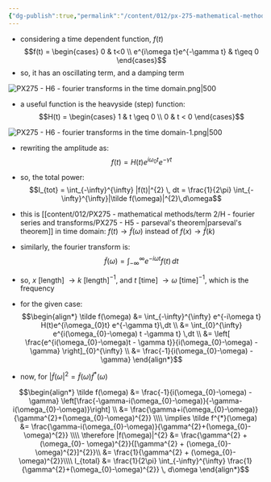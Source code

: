 ```yaml
---
{"dg-publish":true,"permalink":"/content/012/px-275-mathematical-methods/term-2/h-fourier-series-and-transforms/px-275-h6-fourier-transforms-in-the-time-domain/","noteIcon":"1","created":"2025-08-27T13:15:23.780+01:00","updated":"2025-02-06T18:20:46.000+00:00"}
---
```


- considering a time dependent function, $f(t)$
$$f(t) = \begin{cases}
0 & t<0 \\
e^{i\omega t}e^{-\gamma t} & t\geq 0
\end{cases}$$
- so, it has an oscillating term, and a damping term

![PX275 - H6 - fourier transforms in the time domain.png|500](/img/user/pics/PX275%20-%20H6%20-%20fourier%20transforms%20in%20the%20time%20domain.png)

- a useful function is the heavyside (step) function:
$$H(t) = \begin{cases}
1 & t \geq 0 \\
0 & t < 0
\end{cases}$$

![PX275 - H6 - fourier transforms in the time domain-1.png|500](/img/user/pics/PX275%20-%20H6%20-%20fourier%20transforms%20in%20the%20time%20domain-1.png)

- rewriting the amplitude as:
$$f(t) = H(t) e^{i\omega_{0}t}e^{-\gamma t}$$
- so, the total power:
$$I_{tot} = \int_{-\infty}^{\infty} |f(t)|^{2} \, dt = \frac{1}{2\pi} \int_{-\infty}^{\infty}|\tilde f(\omega)|^{2}\,d\omega$$
- this is [[content/012/PX275 - mathematical methods/term 2/H - fourier series and transforms/PX275 - H5 - parseval's theorem\|parseval's theorem]] in time domain: $f(t) \to \tilde f(\omega)$ instead of  $f(x) \to \tilde f(k)$

- similarly, the fourier transform is:
$$\tilde f(\omega) = \int_{-\infty}^ {\infty} e^{-i\omega t} f(t)\,dt$$
- so, $x$ [length] $\to k$ [length]$^{-1}$, and $t$ [time] $\to \omega$ [time]$^{-1}$, which is the frequency

- for the given case:
$$\begin{align*}
\tilde f(\omega) &= \int_{-\infty}^{\infty} e^{-i\omega t} H(t)e^{i\omega_{0}t} e^{-\gamma t}\,dt \\
&= \int_{0}^{\infty} e^{i(\omega_{0}-\omega) t -\gamma t} \,dt \\
&= \left[ \frac{e^{i(\omega_{0}-\omega)t - \gamma t}}{i(\omega_{0}-\omega) - \gamma} \right]_{0}^{\infty} \\
&= \frac{-1}{i(\omega_{0}-\omega) - \gamma}
\end{align*}$$

- now, for $|\tilde f(\omega|^{2} = \tilde f(\omega) \tilde f^{*}(\omega)$

$$\begin{align*}
\tilde f(\omega) &= \frac{-1}{i(\omega_{0}-\omega) - \gamma} \left[\frac{-\gamma-i(\omega_{0}-\omega)}{-\gamma-i(\omega_{0}-\omega)}\right] \\
&= \frac{\gamma+i(\omega_{0}-\omega)}{\gamma^{2}+(\omega_{0}-\omega)^{2}} \\\\
\implies \tilde f^{*}(\omega) &= \frac{\gamma-i(\omega_{0}-\omega)}{\gamma^{2}+(\omega_{0}-\omega)^{2}} \\\\
\therefore |f(\omega)|^{2} &= \frac{\gamma^{2} + (\omega_{0}- \omega)^{2}}{[\gamma^{2} + (\omega_{0}- \omega)^{2}]^{2}}\\
&= \frac{1}{\gamma^{2} + (\omega_{0}- \omega)^{2}}\\\\
I_{total} &= \frac{1}{2\pi} \int_{-\infty}^{\infty} \frac{1}{\gamma^{2}+(\omega_{0}-\omega)^{2}} \, d\omega
\end{align*}$$
